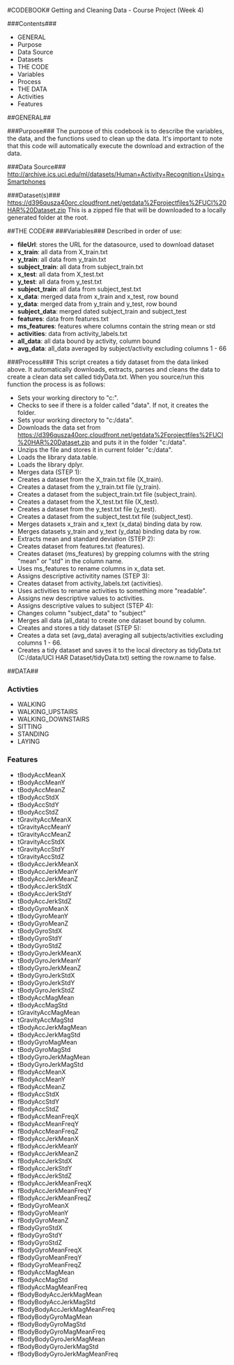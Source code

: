 #CODEBOOK#
Getting and Cleaning Data - Course Project (Week 4)

###Contents###
* GENERAL
 * Purpose
 * Data Source
 * Datasets
* THE CODE
 * Variables
 * Process
* THE DATA
 * Activities
 * Features

##GENERAL##

###Purpose###
The purpose of this codebook is to describe the variables, the data, and the functions used to clean up the data.  It's important to note that this code will automatically execute the download and extraction of the data.

###Data Source###
http://archive.ics.uci.edu/ml/datasets/Human+Activity+Recognition+Using+Smartphones

###Dataset(s)###
https://d396qusza40orc.cloudfront.net/getdata%2Fprojectfiles%2FUCI%20HAR%20Dataset.zip
This is a zipped file that will be downloaded to a locally generated folder at the root.

##THE CODE##
###Variables###
Described in order of use:

* **fileUrl**: stores the URL for the datasource, used to download dataset
* **x_train**: all data from X_train.txt
* **y_train**: all data from y_train.txt
* **subject_train**: all data from subject_train.txt
* **x_test**: all data from X_test.txt
* **y_test**: all data from y_test.txt
* **subject_train**: all data from subject_test.txt
* **x_data**: merged data from x_train and x_test, row bound
* **y_data**: merged data from y_train and y_test, row bound
* **subject_data**: merged dated subject_train and subject_test
* **features**: data from features.txt
* **ms_features**: features where columns contain the string mean or std
* **activities**: data from activity_labels.txt
* **all_data**: all data bound by activity, column bound
* **avg_data**: all_data averaged by subject/activity excluding columns 1 - 66

###Process###
This script creates a tidy dataset from the data linked above.  It automatically downloads, extracts, parses and cleans the data to create a clean data set called tidyData.txt.  When you source/run this function the process is as follows:
* Sets your working directory to "c:".
* Checks to see if there is a folder called "data".  If not, it creates the folder.
* Sets your working directory to "c:/data".
* Downloads the data set from https://d396qusza40orc.cloudfront.net/getdata%2Fprojectfiles%2FUCI%20HAR%20Dataset.zip and puts it in the folder "c:/data".
* Unzips the file and stores it in current folder "c:/data".
* Loads the library data.table.
* Loads the library dplyr.
* Merges data (STEP 1):
 * Creates a dataset from the X_train.txt file (X_train).
 * Creates a dataset from the y_train.txt file (y_train).
 * Creates a dataset from the subject_train.txt file (subject_train).
 * Creates a dataset from the X_test.txt file (X_test).
 * Creates a dataset from the y_test.txt file (y_test).
 * Creates a dataset from the subject_test.txt file (subject_test).
 * Merges datasets x_train and x_text (x_data) binding data by row.
 * Merges datasets y_train and y_text (y_data) binding data by row.
* Extracts mean and standard deviation (STEP 2):
 * Creates dataset from features.txt (features).
 * Creates dataset (ms_features) by grepping columns with the string "mean" or "std" in the column name.
 * Uses ms_features to rename columns in x_data set.
* Assigns descriptive activitity names (STEP 3):
 * Creates dataset from activity_labels.txt (activities).
 * Uses activities to rename activities to something more "readable".
 * Assigns new descriptive values to activities.
* Assigns descriptive values to subject (STEP 4):
 * Changes column "subject_data" to "subject"
 * Merges all data (all_data) to create one dataset bound by column.
* Creates and stores a tidy dataset (STEP 5):
 * Creates a data set (avg_data) averaging all subjects/activities excluding columns 1 - 66.
 * Creates a tidy dataset and saves it to the local directory as tidyData.txt (C:/data/UCI HAR Dataset/tidyData.txt) setting the row.name to false.

##DATA##

### Activties ###
* WALKING
* WALKING_UPSTAIRS
* WALKING_DOWNSTAIRS
* SITTING
* STANDING
* LAYING

### Features ###
* tBodyAccMeanX
* tBodyAccMeanY
* tBodyAccMeanZ
* tBodyAccStdX
* tBodyAccStdY
* tBodyAccStdZ
* tGravityAccMeanX
* tGravityAccMeanY
* tGravityAccMeanZ
* tGravityAccStdX
* tGravityAccStdY
* tGravityAccStdZ
* tBodyAccJerkMeanX
* tBodyAccJerkMeanY
* tBodyAccJerkMeanZ
* tBodyAccJerkStdX
* tBodyAccJerkStdY
* tBodyAccJerkStdZ
* tBodyGyroMeanX
* tBodyGyroMeanY
* tBodyGyroMeanZ
* tBodyGyroStdX
* tBodyGyroStdY
* tBodyGyroStdZ
* tBodyGyroJerkMeanX
* tBodyGyroJerkMeanY
* tBodyGyroJerkMeanZ
* tBodyGyroJerkStdX
* tBodyGyroJerkStdY
* tBodyGyroJerkStdZ
* tBodyAccMagMean
* tBodyAccMagStd
* tGravityAccMagMean
* tGravityAccMagStd
* tBodyAccJerkMagMean
* tBodyAccJerkMagStd
* tBodyGyroMagMean
* tBodyGyroMagStd
* tBodyGyroJerkMagMean
* tBodyGyroJerkMagStd
* fBodyAccMeanX
* fBodyAccMeanY
* fBodyAccMeanZ
* fBodyAccStdX
* fBodyAccStdY
* fBodyAccStdZ
* fBodyAccMeanFreqX
* fBodyAccMeanFreqY
* fBodyAccMeanFreqZ
* fBodyAccJerkMeanX
* fBodyAccJerkMeanY
* fBodyAccJerkMeanZ
* fBodyAccJerkStdX
* fBodyAccJerkStdY
* fBodyAccJerkStdZ
* fBodyAccJerkMeanFreqX
* fBodyAccJerkMeanFreqY
* fBodyAccJerkMeanFreqZ
* fBodyGyroMeanX
* fBodyGyroMeanY
* fBodyGyroMeanZ
* fBodyGyroStdX
* fBodyGyroStdY
* fBodyGyroStdZ
* fBodyGyroMeanFreqX
* fBodyGyroMeanFreqY
* fBodyGyroMeanFreqZ
* fBodyAccMagMean
* fBodyAccMagStd
* fBodyAccMagMeanFreq
* fBodyBodyAccJerkMagMean
* fBodyBodyAccJerkMagStd
* fBodyBodyAccJerkMagMeanFreq
* fBodyBodyGyroMagMean
* fBodyBodyGyroMagStd
* fBodyBodyGyroMagMeanFreq
* fBodyBodyGyroJerkMagMean
* fBodyBodyGyroJerkMagStd
* fBodyBodyGyroJerkMagMeanFreq


